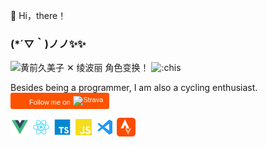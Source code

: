 👋 Hi，there！

### (*´▽｀)ノノ✨✨

<img alt="黄前久美子 ✕ 绫波丽 角色变换！" src="https://wx3.sinaimg.cn/large/4764ae2aly1gnl92syw60g20cg0b2whm.gif" width="224px" />

<img src="https://moe-counter.glitch.me/get/@:chis" alt=":chis" />

Besides being a programmer, I am also a cycling enthusiast.
<a style="display:inline-block;background-color:#FC5200;color:#fff;padding:5px 10px 5px 30px;font-size:11px;font-family:Helvetica, Arial, sans-serif;white-space:nowrap;text-decoration:none;background-repeat:no-repeat;background-position:10px center;border-radius:3px;background-image:url('https://badges.strava.com/logo-strava-echelon.png')" href='https://strava.com/athletes/124289531' target="_blank">
  Follow me on
  <img src='https://badges.strava.com/logo-strava.png' alt='Strava' style='margin-left:2px;vertical-align:text-bottom' height=13 width=51 />
</a>

<!-- Basemap -->
<!--
<img width="100%" src="https://capsule-render.vercel.app/api?type=waving&color=00bfbf&height=120&section=footer" />
-->
<!--
[![Typing SVG](https://readme-typing-svg.demolab.com?font=Dancing+Script&duration=3000&pause=1000&width=435&lines=Freedom;Paranoid;For+loneliness)](https://git.io/typing-svg)
-->

<!-- Skills -->

<code><a href='https://cn.vuejs.org/' target='_blank'><img src="./assets/svgs/vue.svg" height="30"></a></code>
<code><a href='https://cn.vuejs.org/' target='_blank'><img src="./assets/svgs/react.svg" height="30"></a></code>
<code><a href='https://cn.vuejs.org/' target='_blank'><img src="./assets/svgs/typescript.svg" height="30"></a></code>
<code><a href='https://cn.vuejs.org/' target='_blank'><img src="./assets/svgs/javascript.svg" height="30"></a></code>
<code><a href='https://cn.vuejs.org/' target='_blank'><img src="./assets/svgs/vscode.svg" height="30"></a></code>
<code><a href='https://cn.vuejs.org/' target='_blank'><img src="./assets/svgs/strava.png" height="30"></a></code>
